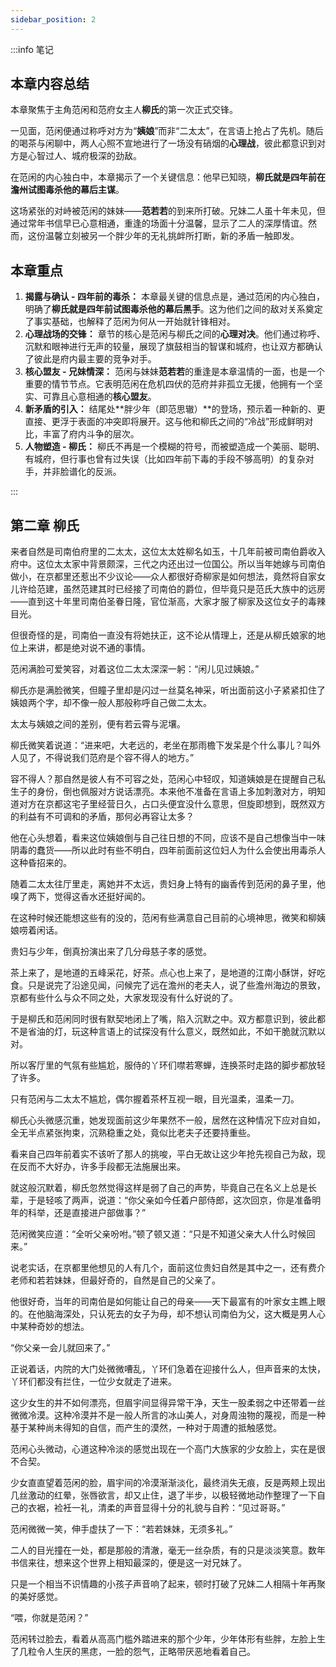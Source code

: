 ```yaml
---
sidebar_position: 2
---
```


:::info 笔记

## 本章内容总结

本章聚焦于主角范闲和范府女主人**柳氏**的第一次正式交锋。

一见面，范闲便通过称呼对方为“**姨娘**”而非“二太太”，在言语上抢占了先机。随后的喝茶与闲聊中，两人心照不宣地进行了一场没有硝烟的**心理战**，彼此都意识到对方是心智过人、城府极深的劲敌。

在范闲的内心独白中，本章揭示了一个关键信息：他早已知晓，**柳氏就是四年前在澹州试图毒杀他的幕后主谋**。

这场紧张的对峙被范闲的妹妹——**范若若**的到来所打破。兄妹二人虽十年未见，但通过常年书信早已心意相通，重逢的场面十分温馨，显示了二人的深厚情谊。然而，这份温馨立刻被另一个胖少年的无礼挑衅所打断，新的矛盾一触即发。

## 本章重点

1.  **揭露与确认 - 四年前的毒杀：** 本章最关键的信息点是，通过范闲的内心独白，明确了**柳氏就是四年前试图毒杀他的幕后黑手**。这为他们之间的敌对关系奠定了事实基础，也解释了范闲为何从一开始就针锋相对。
2.  **心理战场的交锋：** 章节的核心是范闲与柳氏之间的**心理对决**。他们通过称呼、沉默和眼神进行无声的较量，展现了旗鼓相当的智谋和城府，也让双方都确认了彼此是府内最主要的竞争对手。
3.  **核心盟友 - 兄妹情深：** 范闲与妹妹**范若若**的重逢是本章温情的一面，也是一个重要的情节节点。它表明范闲在危机四伏的范府并非孤立无援，他拥有一个坚实、可靠且心意相通的**核心盟友**。
4.  **新矛盾的引入：** 结尾处**胖少年（即范思辙）**的登场，预示着一种新的、更直接、更浮于表面的冲突即将展开。这与他和柳氏之间的“冷战”形成鲜明对比，丰富了府内斗争的层次。
5.  **人物塑造 - 柳氏：** 柳氏不再是一个模糊的符号，而被塑造成一个美丽、聪明、有城府，但行事也曾有过失误（比如四年前下毒的手段不够高明）的复杂对手，并非脸谱化的反派。

:::

## 第二章 **柳氏**

来者自然是司南伯府里的二太太，这位太太姓柳名如玉，十几年前被司南伯爵收入府中。这位太太家中背景颇深，三代之内还出过一位国公。所以当年她嫁与司南伯做小，在京都里还惹出不少议论——众人都很好奇柳家是如何想法，竟然将自家女儿许给范建，虽然范建其时已经接了司南伯的爵位，但毕竟只是范氏大族中的远房——直到这十年里司南伯圣眷日隆，官位渐高，大家才服了柳家及这位女子的毒辣目光。

但很奇怪的是，司南伯一直没有将她扶正，这不论从情理上，还是从柳氏娘家的地位上来讲，都是绝对说不通的事情。

范闲满脸可爱笑容，对着这位二太太深深一躬：“闲儿见过姨娘。”

柳氏亦是满脸微笑，但瞳子里却是闪过一丝莫名神采，听出面前这小子紧紧扣住了姨娘两个字，却不像一般人那般称呼自己做二太太。

太太与姨娘之间的差别，便有若云霄与泥壤。

柳氏微笑着说道：“进来吧，大老远的，老坐在那雨檐下发呆是个什么事儿？叫外人见了，不得说我们范府是个容不得人的地方。”

容不得人？那自然是彼人有不可容之处，范闲心中轻叹，知道姨娘是在提醒自己私生子的身份，倒也佩服对方说话漂亮。本来他不准备在言语上多加刺激对方，明知道对方在京都这宅子里经营日久，占口头便宜没什么意思，但旋即想到，既然双方的利益有不可调和的矛盾，那何必再容让太多？

他在心头想着，看来这位姨娘倒与自己往日想的不同，应该不是自己想像当中一味阴毒的蠢货——所以此时有些不明白，四年前面前这位妇人为什么会使出用毒杀人这种昏招来的。

随着二太太往厅里走，离她并不太远，贵妇身上特有的幽香传到范闲的鼻子里，他嗅了两下，觉得这香水还挺好闻的。

在这种时候还能想这些有的没的，范闲有些满意自己目前的心境神思，微笑和柳姨娘唠着闲话。

贵妇与少年，倒真扮演出来了几分母慈子孝的感觉。

茶上来了，是地道的五峰采花，好茶。点心也上来了，是地道的江南小酥饼，好吃食。只是说完了沿途见闻，问候完了远在澹州的老夫人，说了些澹州海边的景致，京都有些什么与众不同之处，大家发现没有什么好说的了。

于是柳氏和范闲同时很有默契地闭上了嘴，陷入沉默之中。双方都意识到，彼此都不是省油的灯，玩这种言语上的试探没有什么意义，既然如此，不如干脆就沉默以对。

所以客厅里的气氛有些尴尬，服侍的丫环们噤若寒蝉，连换茶时走路的脚步都放轻了许多。

只有范闲与二太太不尴尬，偶尔握着茶杯互视一眼，目光温柔，温柔一刀。

柳氏心头微感沉重，她发现面前这少年果然不一般，居然在这种情况下应对自如，全无半点紧张拘束，沉熟稳重之处，竟似比老夫子还要持重些。

看来自己四年前着实不该听了那人的挑唆，平白无故让这少年抢先视自己为敌，现在反而不大好办，许多手段都无法施展出来。

就这般沉默着，柳氏忽然觉得这样是弱了自己的声势，毕竟自己在名义上总是长辈，于是轻咳了两声，说道：“你父亲如今任着户部侍郎，这次回京，你是准备明年的科举，还是直接进户部做事？”

范闲微笑应道：“全听父亲吩咐。”顿了顿又道：“只是不知道父亲大人什么时候回来。”

说老实话，在京都里他想见的人有几个，面前这位贵妇自然是其中之一，还有费介老师和若若妹妹，但最好奇的，自然是自己的父亲了。

他很好奇，当年的司南伯是如何能让自己的母亲——天下最富有的叶家女主瞧上眼的。在他脑海深处，只认死去的女子为母，却不想认司南伯为父，这大概是男人心中某种奇妙的想法。

“你父亲一会儿就回来了。”

正说着话，内院的大门处微微嘈乱，丫环们急着在迎接什么人，但声音来的太快，丫环们都没有拦住，一位少女就走了进来。

这少女生的并不如何漂亮，但眉宇间显得异常干净，天生一股柔弱之中还带着一丝微微冷漠。这种冷漠并不是一般人所言的冰山美人，对身周浊物的蔑视，而是一种基于某种尚未得知的自信，而产生的漠然，一种对于周遭的抵触感觉。

范闲心头微动，心道这种冷淡的感觉出现在一个高门大族家的少女脸上，实在是很不合契。

少女直直望着范闲的脸，眉宇间的冷漠渐渐淡化，最终消失无痕，反是两颊上现出几丝激动的红晕，张唇欲言，却又止住，退了半步，以极轻微地动作整理了一下自己的衣裾，裣衽一礼，清柔的声音显得十分的礼貌与自矜：“见过哥哥。”

范闲微微一笑，伸手虚扶了一下：“若若妹妹，无须多礼。”

二人的目光撞在一处，都是那般的清澈，毫无一丝杂质，有的只是淡淡笑意。数年书信来往，想来这个世界上相知最深的，便是这一对兄妹了。

只是一个相当不识情趣的小孩子声音响了起来，顿时打破了兄妹二人相隔十年再聚的美好感觉。

“喂，你就是范闲？”

范闲转过脸去，看着从高高门槛外踏进来的那个少年，少年体形有些胖，左脸上生了几粒令人生厌的黑痣，一脸的怨气，正略带厌恶地看着自己。

